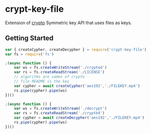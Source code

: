 # crypt-key-file
Extension of [crypto](https://nodejs.org/api/crypto.html#crypto_class_cipher) Symmetric key API that uses files as keys.

## Getting Started
```js
var { createCypher, createDecypher } = require('crypt-key-file')
var fs = require('fs')

;(async function () {
    var ws = fs.createWriteStream('./crypted')
    var rs = fs.createReadStream('./LICENSE')
    // algoritms are sames of crypto
    // file README is the key 
    var cypher = await createCypher('aes192','./FILEKEY.mp4')
    rs.pipe(cypher).pipe(ws)
})()
```

```js
;(async function () {
    var ws = fs.createWriteStream('./decrypt')
    var rs = fs.createReadStream('./crypted')
    var cypher = await createDecypher('aes192','./FILEKEY.mp4')
    rs.pipe(cypher).pipe(ws)
})()

```
